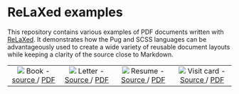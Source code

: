 # ReLaXed examples

This repository contains various examples of PDF documents written with [ReLaXed](https://github.com/RelaxedJS). It demonstrates how the Pug and SCSS languages can be advantageously used to create a wide variety of reusable document layouts while keeping a clarity of the source close to Markdown.


<table>
  <tr align="center">
    <td>
      <img src="https://github.com/RelaxedJS/ReLaXed-examples/raw/master/examples/book/book_screenshot.png" />
      Book -
      <a href="https://github.com/RelaxedJS/ReLaXed-examples/tree/master/examples/book/"> source </a> /
      <a href="https://github.com/RelaxedJS/ReLaXed-examples/blob/master/examples/book/book.pdf"> PDF </a>
    </td>
    <td>
      <img src="https://github.com/RelaxedJS/ReLaXed-examples/raw/master/examples/letter/letter_screenshot.png" />
      Letter -
      <a href="https://github.com/RelaxedJS/ReLaXed-examples/tree/master/examples/letter/"> Source </a> /
      <a href="https://github.com/RelaxedJS/ReLaXed-examples/blob/master/examples/letter/letter.pdf"> PDF </a>
    </td>
    <td>
      <img src="https://github.com/RelaxedJS/ReLaXed-examples/raw/master/examples/resume/resume_screenshot.png" />
      Resume -
      <a href="https://github.com/RelaxedJS/ReLaXed-examples/tree/master/examples/resume/"> Source </a> /
      <a href="https://github.com/RelaxedJS/ReLaXed-examples/blob/master/examples/resume/resume.pdf"> PDF </a>
    </td>
    <td>
      <img src="https://github.com/RelaxedJS/ReLaXed-examples/raw/master/examples/business-card/businesscard_screenshot.png" />
      Visit card -
      <a href="https://github.com/RelaxedJS/ReLaXed-examples/tree/master/examples/business-card/"> Source </a> /
      <a href="https://github.com/RelaxedJS/ReLaXed-examples/blob/master/examples/business-card/business-card.pdf"> PDF </a>
    </td>
  </tr>
</table>
